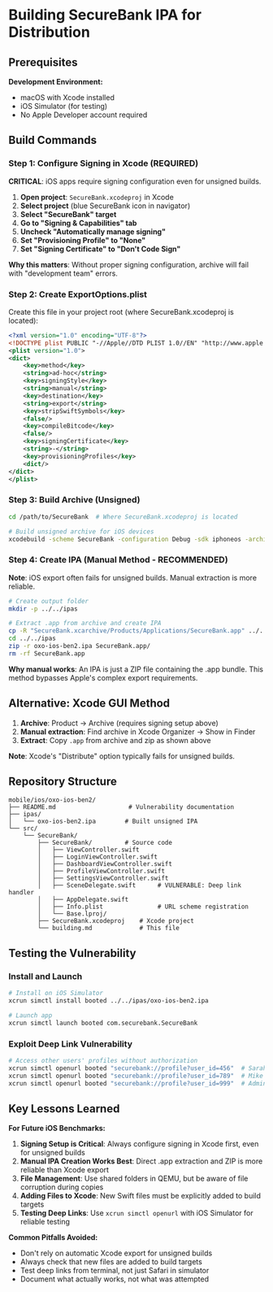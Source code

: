 # Building SecureBank IPA for Distribution

## Prerequisites

**Development Environment:**
- macOS with Xcode installed
- iOS Simulator (for testing)
- No Apple Developer account required

## Build Commands

### Step 1: Configure Signing in Xcode (REQUIRED)
**CRITICAL**: iOS apps require signing configuration even for unsigned builds.

1. **Open project**: `SecureBank.xcodeproj` in Xcode
2. **Select project** (blue SecureBank icon in navigator)
3. **Select "SecureBank" target**
4. **Go to "Signing & Capabilities" tab**
5. **Uncheck "Automatically manage signing"**
6. **Set "Provisioning Profile" to "None"**
7. **Set "Signing Certificate" to "Don't Code Sign"**

**Why this matters**: Without proper signing configuration, archive will fail with "development team" errors.

### Step 2: Create ExportOptions.plist
Create this file in your project root (where SecureBank.xcodeproj is located):

```xml
<?xml version="1.0" encoding="UTF-8"?>
<!DOCTYPE plist PUBLIC "-//Apple//DTD PLIST 1.0//EN" "http://www.apple.com/DTDs/PropertyList-1.0.dtd">
<plist version="1.0">
<dict>
    <key>method</key>
    <string>ad-hoc</string>
    <key>signingStyle</key>
    <string>manual</string>
    <key>destination</key>
    <string>export</string>
    <key>stripSwiftSymbols</key>
    <false/>
    <key>compileBitcode</key>
    <false/>
    <key>signingCertificate</key>
    <string>-</string>
    <key>provisioningProfiles</key>
    <dict/>
</dict>
</plist>
```

### Step 3: Build Archive (Unsigned)
```bash
cd /path/to/SecureBank  # Where SecureBank.xcodeproj is located

# Build unsigned archive for iOS devices
xcodebuild -scheme SecureBank -configuration Debug -sdk iphoneos -archivePath SecureBank.xcarchive archive CODE_SIGN_IDENTITY="" CODE_SIGNING_REQUIRED=NO
```

### Step 4: Create IPA (Manual Method - RECOMMENDED)
**Note**: iOS export often fails for unsigned builds. Manual extraction is more reliable.

```bash
# Create output folder
mkdir -p ../../ipas

# Extract .app from archive and create IPA
cp -R "SecureBank.xcarchive/Products/Applications/SecureBank.app" ../../ipas/
cd ../../ipas
zip -r oxo-ios-ben2.ipa SecureBank.app/
rm -rf SecureBank.app
```

**Why manual works**: An IPA is just a ZIP file containing the .app bundle. This method bypasses Apple's complex export requirements.

## Alternative: Xcode GUI Method

1. **Archive**: Product → Archive (requires signing setup above)
2. **Manual extraction**: Find archive in Xcode Organizer → Show in Finder
3. **Extract**: Copy `.app` from archive and zip as shown above

**Note**: Xcode's "Distribute" option typically fails for unsigned builds.

## Repository Structure
```
mobile/ios/oxo-ios-ben2/
├── README.md                    # Vulnerability documentation
├── ipas/
│   └── oxo-ios-ben2.ipa        # Built unsigned IPA
└── src/
    └── SecureBank/
        ├── SecureBank/         # Source code
        │   ├── ViewController.swift
        │   ├── LoginViewController.swift
        │   ├── DashboardViewController.swift
        │   ├── ProfileViewController.swift
        │   ├── SettingsViewController.swift
        │   ├── SceneDelegate.swift      # VULNERABLE: Deep link handler
        │   ├── AppDelegate.swift
        │   ├── Info.plist               # URL scheme registration
        │   └── Base.lproj/
        ├── SecureBank.xcodeproj    # Xcode project
        └── building.md             # This file
```

## Testing the Vulnerability

### Install and Launch
```bash
# Install on iOS Simulator
xcrun simctl install booted ../../ipas/oxo-ios-ben2.ipa

# Launch app
xcrun simctl launch booted com.securebank.SecureBank
```

### Exploit Deep Link Vulnerability
```bash
# Access other users' profiles without authorization
xcrun simctl openurl booted "securebank://profile?user_id=456"  # Sarah Johnson
xcrun simctl openurl booted "securebank://profile?user_id=789"  # Mike Wilson
xcrun simctl openurl booted "securebank://profile?user_id=999"  # Admin Account
```

## Key Lessons Learned

**For Future iOS Benchmarks:**

1. **Signing Setup is Critical**: Always configure signing in Xcode first, even for unsigned builds
2. **Manual IPA Creation Works Best**: Direct .app extraction and ZIP is more reliable than Xcode export
3. **File Management**: Use shared folders in QEMU, but be aware of file corruption during copies
4. **Adding Files to Xcode**: New Swift files must be explicitly added to build targets
5. **Testing Deep Links**: Use `xcrun simctl openurl` with iOS Simulator for reliable testing

**Common Pitfalls Avoided:**
- Don't rely on automatic Xcode export for unsigned builds
- Always check that new files are added to build targets
- Test deep links from terminal, not just Safari in simulator
- Document what actually works, not what was attempted